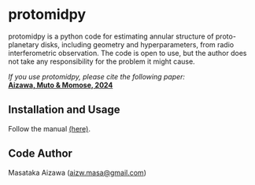 
# protomidpy
protomidpy is a python code for estimating annular structure of proto-planetary disks, including geometry and hyperparameters, from radio interferometric observation. The code is open to use, but the author does not take any responsibility for the problem it might cause.  

*If you use protomidpy, please cite the following paper:*  
**[Aizawa, Muto & Momose, 2024](https://academic.oup.com/mnras/article/532/2/1361/7699107)**

## Installation and Usage  
Follow the manual [(here)](./doc/doc_protomidpy.pdf).


## Code Author
Masataka Aizawa (aizw.masa@gmail.com)
